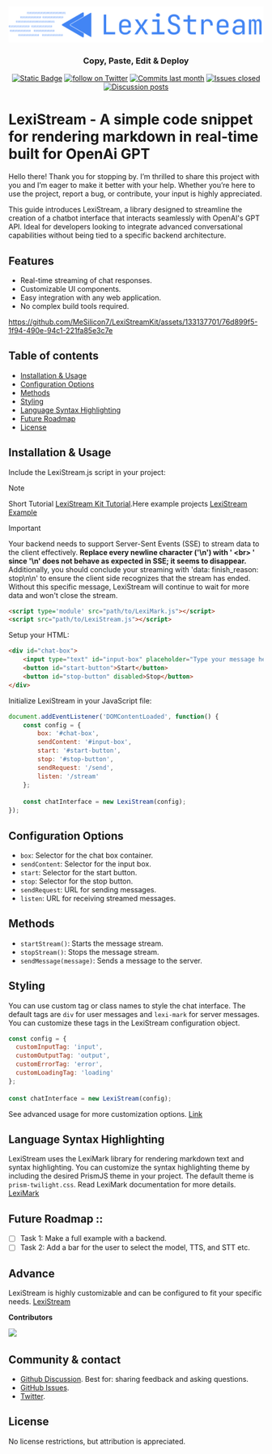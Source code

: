 
<p align="center">
  <a href="https://lexistreamkit.mesilicon7.com" target="_blank" rel="noopener noreferrer">
    <img src="assets/Logo.svg" alt="LexiStream logo" width="600"> 
  </a>
</p>



<h3 align="center">Copy, Paste, Edit & Deploy</h3>
<p align="center">
    <a href="https://lexistreamkit.mesilicon7.com" target="_blank">
        <img alt="Static Badge" src="https://img.shields.io/badge/Product-F04438"></a>
    <a href="https://twitter.com/intent/follow?screen_name=mesilicon7" target="_blank">
        <img src="https://img.shields.io/twitter/follow/mesilicon7?logo=X&color=%20%23f5f5f5"
            alt="follow on Twitter"></a>
    <a href="https://github.com/MeSilicon7/LexiStreamKit/graphs/commit-activity" target="_blank">
        <img alt="Commits last month" src="https://img.shields.io/github/commit-activity/m/MeSilicon7/LexiStreamKit?labelColor=%20%2332b583&color=%20%2312b76a"></a>
    <a href="https://github.com/MeSilicon7/LexiStreamKit/" target="_blank">
        <img alt="Issues closed" src="https://img.shields.io/github/issues-search?query=repo%3AMeSilicon7%2FLexiStreamKit%20is%3Aclosed&label=issues%20closed&labelColor=%20%237d89b0&color=%20%235d6b98"></a>
    <a href="https://github.com/MeSilicon7/LexiStreamKit/discussions/" target="_blank">
        <img alt="Discussion posts" src="https://img.shields.io/github/discussions/MeSilicon7/LexiStreamKit?labelColor=%20%239b8afb&color=%20%237a5af8"></a>
</p>

<!-- <p align="center">
  <a href="./README.md"><img alt="README in English" src="https://img.shields.io/badge/English-blue?style=flat-square&logo=github"></a>
  <a href="./README_CN.md"><img alt="简体中文版自述文件" src="https://img.shields.io/badge/简体中文-red?style=flat-square&logo=github"></a>
  <a href="./README_JP.md"><img alt="日本語のREADME" src="https://img.shields.io/badge/日本語-purple?style=flat-square&logo=github"></a>
  <a href="./README_ES.md"><img alt="README en Español" src="https://img.shields.io/badge/Español-yellow?style=flat-square&logo=github"></a>
  <a href="./README_FR.md"><img alt="README en Français" src="https://img.shields.io/badge/Français-green?style=flat-square&logo=github"></a>
  <a href="./README_MS.md"><img alt="README in Malay" src="https://img.shields.io/badge/Malay-orange?style=flat-square&logo=github"></a>
  <a href="./README_TR.md"><img alt="README in Korean" src="https://img.shields.io/badge/한국어-pink?style=flat-square&logo=github"></a>
  <a href="./README_AR.md"><img alt="README بالعربية" src="https://img.shields.io/badge/العربية-lightgrey?style=flat-square&logo=github"></a>
  <a href="./README_RU.md"><img alt="README in Russian" src="https://img.shields.io/badge/Русский-cyan?style=flat-square&logo=github"></a>
  <a href="./README_KO.md"><img alt="README in Korean" src="https://img.shields.io/badge/한국어-pink?style=flat-square&logo=github"></a>
  <a href="./README_IT.md"><img alt="README in Italian" src="https://img.shields.io/badge/Italian-blue?style=flat-square&logo=github"></a>
  <a href="./README_DE.md"><img alt="README in German" src="https://img.shields.io/badge/German-green?style=flat-square&logo=github"></a>
  <a href="./README_PT.md"><img alt="README in Portuguese" src="https://img.shields.io/badge/Portuguese-yellow?style=flat-square&logo=github"></a>
  <a href="./README_VI.md"><img alt="README in Vietnamese" src="https://img.shields.io/badge/Vietnamese-orange?style=flat-square&logo=github"></a>
  <a href="./README_BN.md"><img alt="README in Bengali" src="https://img.shields.io/badge/Bengali-cyan?style=flat-square&logo=github"></a>
  <a href="./README_ID.md"><img alt="README in Indonesian" src="https://img.shields.io/badge/Indonesian-yellow?style=flat-square&logo=github"></a>
  <a href="./README_TH.md"><img alt="README in Thai" src="https://img.shields.io/badge/Thai-lightgrey?style=flat-square&logo=github"></a>
</p> -->


# LexiStream - A simple code snippet for rendering markdown in real-time built for OpenAi GPT

Hello there! Thank you for stopping by. I’m thrilled to share this project with you and I’m eager to make it better with your help. Whether you’re here to use the project, report a bug, or contribute, your input is highly appreciated.

This guide introduces LexiStream, a library designed to streamline the creation of a chatbot interface that interacts seamlessly with OpenAI's GPT API. Ideal for developers looking to integrate advanced conversational capabilities without being tied to a specific backend architecture.

## Features

- Real-time streaming of chat responses.
- Customizable UI components.
- Easy integration with any web application.
- No complex build tools required.

https://github.com/MeSilicon7/LexiStreamKit/assets/133137701/76d899f5-1f94-490e-94c1-221fa85e3c7e

## Table of contents

- [Installation & Usage](#installation--usage)
- [Configuration Options](#configuration-options)
- [Methods](#methods)
- [Styling](#styling)
- [Language Syntax Highlighting](#language-syntax-highlighting)
- [Future Roadmap](#future-roadmap)
- [License](#license)



## Installation & Usage

Include the LexiStream.js script in your project:

> [!NOTE]
> Short Tutorial [LexiStream Kit Tutorial](https://lexistreamkit.mesilicon7.com).Here example projects [LexiStream Example](https://lexistreamkit.mesilicon7.com) 

> [!IMPORTANT]
> Your backend needs to support Server-Sent Events (SSE) to stream data to the client effectively. **Replace every newline character ('\n') with ' \<br\> ' since '\n' does not behave as expected in SSE; it seems to disappear.** Additionally, you should conclude your streaming with 'data: finish_reason: stop\n\n' to ensure the client side recognizes that the stream has ended. Without this specific message, LexiStream will continue to wait for more data and won't close the stream.


```html
<script type='module' src="path/to/LexiMark.js"></script>
<script src="path/to/LexiStream.js"></script>
```

Setup your HTML:

```html
<div id="chat-box">
    <input type="text" id="input-box" placeholder="Type your message here...">
    <button id="start-button">Start</button>
    <button id="stop-button" disabled>Stop</button>
</div>
```

Initialize LexiStream in your JavaScript file:

```javascript
document.addEventListener('DOMContentLoaded', function() {
    const config = {
        box: '#chat-box',
        sendContent: '#input-box',
        start: '#start-button',
        stop: '#stop-button',
        sendRequest: '/send',
        listen: '/stream'
    };

    const chatInterface = new LexiStream(config);
});
```



## Configuration Options

- `box`: Selector for the chat box container.
- `sendContent`: Selector for the input box.
- `start`: Selector for the start button.
- `stop`: Selector for the stop button.
- `sendRequest`: URL for sending messages.
- `listen`: URL for receiving streamed messages.

## Methods

- `startStream()`: Starts the message stream.
- `stopStream()`: Stops the message stream.
- `sendMessage(message)`: Sends a message to the server.


## Styling

You can use custom tag or class names to style the chat interface. The default tags are `div` for user messages and `lexi-mark` for server messages. You can customize these tags in the LexiStream configuration object.

```javascript
const config = {
  customInputTag: 'input',
  customOutputTag: 'output',
  customErrorTag: 'error',
  customLoadingTag: 'loading'
};

const chatInterface = new LexiStream(config);
```

See advanced usage for more customization options. [Link](#advance)

## Language Syntax Highlighting

LexiStream uses the LexiMark library for rendering markdown text and syntax highlighting. You can customize the syntax highlighting theme by including the desired PrismJS theme in your project. The default theme is `prism-twilight.css`. Read LexiMark documentation for more details. 
[LexiMark](docs/LexiMark/README-LexiMark.md)

## Future Roadmap ::

- [ ] Task 1: Make a full example with a backend.
- [ ] Task 2: Add a bar for the user to select the model, TTS, and STT etc.

## Advance

LexiStream is highly customizable and can be configured to fit your specific needs. [LexiStream](docs/LexiStream/README.md)


**Contributors**

<a href="https://github.com/MeSilicon7/LexiStreamKit/graphs/contributors">
  <img src="https://contrib.rocks/image?repo=MeSilicon7/LexiStreamKit" />
</a>

## Community & contact

* [Github Discussion](https://github.com/MeSilicon7/LexiStreamKit/discussions). Best for: sharing feedback and asking questions.
* [GitHub Issues](https://github.com/MeSilicon7/LexiStreamKit/issues).
* [Twitter](https://twitter.com/mesilicon7).


<!-- ## Star history

[![Star History Chart](https://api.star-history.com/svg?repos=MeSilicon7/LexiStreamKit&type=Date)](https://star-history.com/#MeSilicon7/LexiStreamKit&Date) -->


## License

No license restrictions, but attribution is appreciated.
